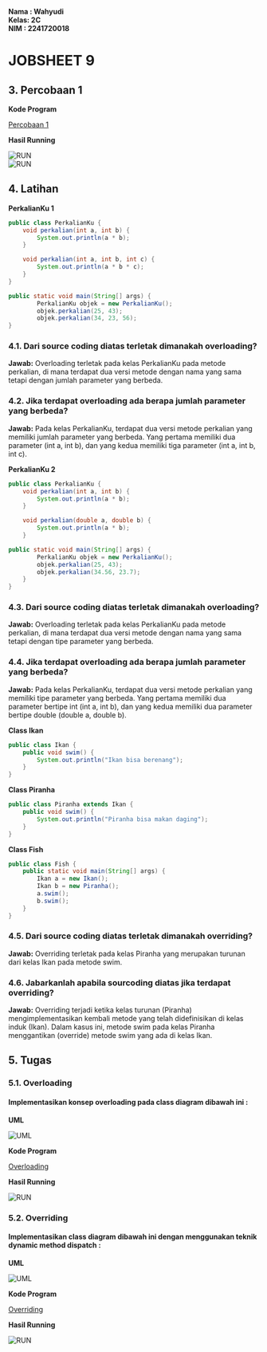 **Nama : Wahyudi** <br>
**Kelas: 2C** <br>
**NIM  : 2241720018** <br>
# JOBSHEET 9

## 3. Percobaan 1

**Kode Program**

[Percobaan 1](Percobaan1)

**Hasil Running**

![RUN](img/P11.png) <br>
![RUN](img/P12.png)

## 4. Latihan

**PerkalianKu 1** 
```java
public class PerkalianKu {
    void perkalian(int a, int b) {
        System.out.println(a * b);
    }

    void perkalian(int a, int b, int c) {
        System.out.println(a * b * c);
    }
}

public static void main(String[] args) {
        PerkalianKu objek = new PerkalianKu();
        objek.perkalian(25, 43);
        objek.perkalian(34, 23, 56);
}
```

### 4.1. Dari source coding diatas terletak dimanakah overloading?

**Jawab:** Overloading terletak pada kelas PerkalianKu pada metode perkalian, di mana terdapat dua versi metode dengan nama yang sama tetapi dengan jumlah parameter yang berbeda.

### 4.2. Jika terdapat overloading ada berapa jumlah parameter yang berbeda?

**Jawab:** Pada kelas PerkalianKu, terdapat dua versi metode perkalian yang memiliki jumlah parameter yang berbeda. Yang pertama memiliki dua parameter (int a, int b), dan yang kedua memiliki tiga parameter (int a, int b, int c).

**PerkalianKu 2** 
```java
public class PerkalianKu {
    void perkalian(int a, int b) {
        System.out.println(a * b);
    }

    void perkalian(double a, double b) {
        System.out.println(a * b);
    }

public static void main(String[] args) {
        PerkalianKu objek = new PerkalianKu();
        objek.perkalian(25, 43);
        objek.perkalian(34.56, 23.7);
    }
}
```

### 4.3. Dari source coding diatas terletak dimanakah overloading?

**Jawab:** Overloading terletak pada kelas PerkalianKu pada metode perkalian, di mana terdapat dua versi metode dengan nama yang sama tetapi dengan tipe parameter yang berbeda.

### 4.4. Jika terdapat overloading ada berapa jumlah parameter yang berbeda?

**Jawab:**  Pada kelas PerkalianKu, terdapat dua versi metode perkalian yang memiliki tipe parameter yang berbeda. Yang pertama memiliki dua parameter bertipe int (int a, int b), dan yang kedua memiliki dua parameter bertipe double (double a, double b).

**Class Ikan** 
```java
public class Ikan {
    public void swim() {
        System.out.println("Ikan bisa berenang");
    }
}
```

**Class Piranha** 
```java
public class Piranha extends Ikan {
    public void swim() {
        System.out.println("Piranha bisa makan daging");
    }
}
```

**Class Fish** 
```java
public class Fish {
    public static void main(String[] args) {
        Ikan a = new Ikan();
        Ikan b = new Piranha();
        a.swim();
        b.swim();
    }
}
```

### 4.5. Dari source coding diatas terletak dimanakah overriding?

**Jawab:** Overriding terletak pada kelas Piranha yang merupakan turunan dari kelas Ikan pada metode swim.

### 4.6. Jabarkanlah apabila sourcoding diatas jika terdapat overriding?

**Jawab:** Overriding terjadi ketika kelas turunan (Piranha) mengimplementasikan kembali metode yang telah didefinisikan di kelas induk (Ikan). Dalam kasus ini, metode swim pada kelas Piranha menggantikan (override) metode swim yang ada di kelas Ikan.

## 5. Tugas

### 5.1. Overloading
#### Implementasikan konsep overloading pada class diagram dibawah ini :

**UML**

![UML](img/UML1.png)

**Kode Program**

[Overloading](Tugas/Overloading)

**Hasil Running**

![RUN](img/RUN1.png)

### 5.2. Overriding
#### Implementasikan class diagram dibawah ini dengan menggunakan teknik dynamic method dispatch :

**UML**

![UML](img/UML2.png)

**Kode Program**

[Overriding](Tugas/Overriding)

**Hasil Running**

![RUN](img/RUN2.png)
